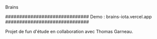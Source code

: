 Brains

##############################
Demo : brains-iota.vercel.app
##############################


Projet de fun d'étude en collaboration avec Thomas Garneau.

